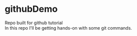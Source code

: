 # githubDemo
Repo built for github tutorial
<br>
In this repo I'll be getting hands-on with some git commands. 

